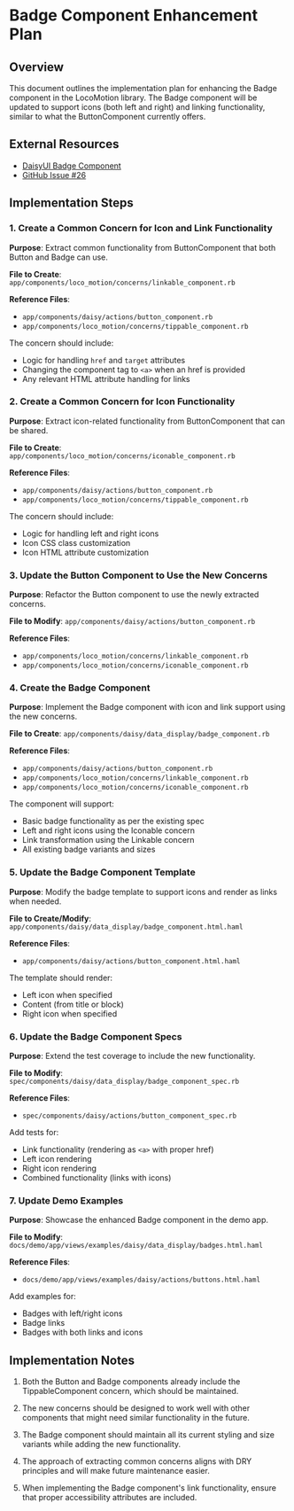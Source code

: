 # Badge Component Enhancement Plan

## Overview

This document outlines the implementation plan for enhancing the Badge component in the LocoMotion library. The Badge component will be updated to support icons (both left and right) and linking functionality, similar to what the ButtonComponent currently offers.

## External Resources

- [DaisyUI Badge Component](https://daisyui.com/components/badge/)
- [GitHub Issue #26](https://github.com/profoundry-us/loco_motion/issues/26)

## Implementation Steps

### 1. Create a Common Concern for Icon and Link Functionality

**Purpose**: Extract common functionality from ButtonComponent that both Button and Badge can use.

**File to Create**: `app/components/loco_motion/concerns/linkable_component.rb`

**Reference Files**:
- `app/components/daisy/actions/button_component.rb`
- `app/components/loco_motion/concerns/tippable_component.rb`

The concern should include:
- Logic for handling `href` and `target` attributes
- Changing the component tag to `<a>` when an href is provided
- Any relevant HTML attribute handling for links

### 2. Create a Common Concern for Icon Functionality

**Purpose**: Extract icon-related functionality from ButtonComponent that can be shared.

**File to Create**: `app/components/loco_motion/concerns/iconable_component.rb`

**Reference Files**:
- `app/components/daisy/actions/button_component.rb`
- `app/components/loco_motion/concerns/tippable_component.rb`

The concern should include:
- Logic for handling left and right icons
- Icon CSS class customization
- Icon HTML attribute customization

### 3. Update the Button Component to Use the New Concerns

**Purpose**: Refactor the Button component to use the newly extracted concerns.

**File to Modify**: `app/components/daisy/actions/button_component.rb`

**Reference Files**:
- `app/components/loco_motion/concerns/linkable_component.rb`
- `app/components/loco_motion/concerns/iconable_component.rb`

### 4. Create the Badge Component

**Purpose**: Implement the Badge component with icon and link support using the new concerns.

**File to Create**: `app/components/daisy/data_display/badge_component.rb`

**Reference Files**:
- `app/components/daisy/actions/button_component.rb`
- `app/components/loco_motion/concerns/linkable_component.rb`
- `app/components/loco_motion/concerns/iconable_component.rb`

The component will support:
- Basic badge functionality as per the existing spec
- Left and right icons using the Iconable concern
- Link transformation using the Linkable concern
- All existing badge variants and sizes

### 5. Update the Badge Component Template

**Purpose**: Modify the badge template to support icons and render as links when needed.

**File to Create/Modify**: `app/components/daisy/data_display/badge_component.html.haml`

**Reference Files**:
- `app/components/daisy/actions/button_component.html.haml`

The template should render:
- Left icon when specified
- Content (from title or block)
- Right icon when specified

### 6. Update the Badge Component Specs

**Purpose**: Extend the test coverage to include the new functionality.

**File to Modify**: `spec/components/daisy/data_display/badge_component_spec.rb`

**Reference Files**:
- `spec/components/daisy/actions/button_component_spec.rb`

Add tests for:
- Link functionality (rendering as `<a>` with proper href)
- Left icon rendering
- Right icon rendering
- Combined functionality (links with icons)

### 7. Update Demo Examples

**Purpose**: Showcase the enhanced Badge component in the demo app.

**File to Modify**: `docs/demo/app/views/examples/daisy/data_display/badges.html.haml`

**Reference Files**:
- `docs/demo/app/views/examples/daisy/actions/buttons.html.haml`

Add examples for:
- Badges with left/right icons
- Badge links
- Badges with both links and icons

## Implementation Notes

1. Both the Button and Badge components already include the TippableComponent concern, which should be maintained.

2. The new concerns should be designed to work well with other components that might need similar functionality in the future.

3. The Badge component should maintain all its current styling and size variants while adding the new functionality.

4. The approach of extracting common concerns aligns with DRY principles and will make future maintenance easier.

5. When implementing the Badge component's link functionality, ensure that proper accessibility attributes are included.
